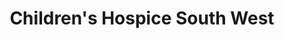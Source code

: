 ---
title: "Children's Hospice South West"
url: /glastonbury/childrens-hospice-south-west/
shop: Gebrauchtwaren
---